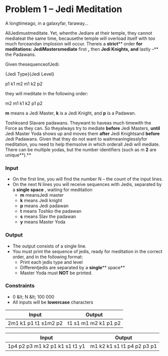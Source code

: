 # Problem 1 – Jedi Meditation

A longtimeago, in a galaxyfar, faraway...

AllJedimustmeditate. Yet, whenthe Jediare at their temple, they cannot mediateat the same time, becausethe temple will overload itself with too much forceandan implosion will occur. Thereis a **strict**** order **for meditations: JediMastersmediate** first **,** then **Jedi Knights, and** lastly –** the Padawans.

Given thesequenceofJedi:

{Jedi Type}{Jedi Level}

p1 k1 m2 m1 k2 p2

they will meditate in the following order:

m2 m1 k1 k2 p1 p2

**m**  means a Jedi Master,  **k**  is a Jedi Knight, and  **p**  is a Padawan.

Toshkoand Slavare padawans. Theywant to haveas much timewith the Force as they can. So theyalways try to mediate **before** Jedi Masters, **until** Jedi Master Yoda shows up and moves them **after** Jedi Knightsand **before** Jedi Padawans. Given that  they do not want to waitmeaninglesslyfor meditation, you need to help themsolve in which orderall Jedi will mediate. There can be multiple yodas, but the number identifiers (such as m **2** are unique**).**

### Input

- On the first line, you will find the number N – the count of the input lines.
- On the next N lines you will receive sequences with Jedis, separated by a **single space** , waiting for meditation
  - **m**  meansJedi master
  - **k**  means Jedi knight
  - **p**  means Jedi padawan
  - **t** means Toshko the padawan
  - **s** means Slav the padawan
  - **y** means Master Yoda

### Output

- The output consists of a single line.
- You must print the sequence of jedis, ready for meditation in the correct order, and in the following format:
  - Print each jedis type and level
  - Differentjedis are separated by a **single**** space**
  - Master Yoda must **NOT** be printed.

### Constraints

- 0 \&lt; N \&lt; 100 000
- All inputs will be **lowercase** characters

| **Input** | **Output** |
| --- | --- |
| 2m1 k1 p1 t1 s1m2 p2 | t1 s1 m1 m2 k1 p1 p2 |



| **Input** | **Output** |
| --- | --- |
| 1p4 p2 p3 m1 k2 p1 k1 s1 t1 y1 | m1 k2 k1 s1 t1 p4 p2 p3 p1  |